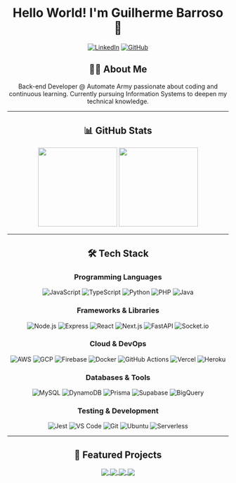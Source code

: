 <div align="center">

# Hello World! I'm Guilherme Barroso 👋

[![LinkedIn](https://img.shields.io/badge/-Guilherme%20Barroso-0077B5?style=flat-square&logo=linkedin&logoColor=white)](https://www.linkedin.com/in/guilherme-barroso-931147175/)
[![GitHub](https://img.shields.io/badge/-GuilhermeBarroso--sys-181717?style=flat-square&logo=github&logoColor=white)](https://github.com/GuilhermeBarroso-sys)

## 👨‍💻 About Me

Back-end Developer @ Automate Army passionate about coding and continuous learning. Currently pursuing Information Systems to deepen my technical knowledge.

---

## 📊 GitHub Stats

<img height="180em" src="https://github-readme-stats-alpha-umber-11.vercel.app/api?username=GuilhermeBarroso-sys&count_private=true&show_icons=true&theme=synthwave"/>
<img height="180em" src="https://github-readme-stats-alpha-umber-11.vercel.app/api/top-langs/?username=GuilhermeBarroso-sys&layout=compact&theme=radical"/>

---

<div align="center">


## 🛠️ Tech Stack

### Programming Languages
![JavaScript](https://img.shields.io/badge/-JavaScript-F7DF1E?style=flat-square&logo=javascript&logoColor=black)
![TypeScript](https://img.shields.io/badge/-TypeScript-3178C6?style=flat-square&logo=typescript&logoColor=white)
![Python](https://img.shields.io/badge/-Python-3776AB?style=flat-square&logo=python&logoColor=white)
![PHP](https://img.shields.io/badge/-PHP-777BB4?style=flat-square&logo=php&logoColor=white)
![Java](https://img.shields.io/badge/-Java-007396?style=flat-square&logo=java&logoColor=white)

### Frameworks & Libraries
![Node.js](https://img.shields.io/badge/-Node.js-339933?style=flat-square&logo=node.js&logoColor=white)
![Express](https://img.shields.io/badge/-Express-000000?style=flat-square&logo=express&logoColor=white)
![React](https://img.shields.io/badge/-React-61DAFB?style=flat-square&logo=react&logoColor=black)
![Next.js](https://img.shields.io/badge/-Next.js-000000?style=flat-square&logo=next.js&logoColor=white)
![FastAPI](https://img.shields.io/badge/-FastAPI-009688?style=flat-square&logo=fastapi&logoColor=white)
![Socket.io](https://img.shields.io/badge/-Socket.io-010101?style=flat-square&logo=socket.io&logoColor=white)

### Cloud & DevOps
![AWS](https://img.shields.io/badge/-AWS-232F3E?style=flat-square&logo=amazon-aws&logoColor=white)
![GCP](https://img.shields.io/badge/-GCP-4285F4?style=flat-square&logo=google-cloud&logoColor=white)
![Firebase](https://img.shields.io/badge/-Firebase-FFCA28?style=flat-square&logo=firebase&logoColor=black)
![Docker](https://img.shields.io/badge/-Docker-2496ED?style=flat-square&logo=docker&logoColor=white)
![GitHub Actions](https://img.shields.io/badge/-GitHub%20Actions-2088FF?style=flat-square&logo=github-actions&logoColor=white)
![Vercel](https://img.shields.io/badge/-Vercel-000000?style=flat-square&logo=vercel&logoColor=white)
![Heroku](https://img.shields.io/badge/-Heroku-430098?style=flat-square&logo=heroku&logoColor=white)

### Databases & Tools
![MySQL](https://img.shields.io/badge/-MySQL-4479A1?style=flat-square&logo=mysql&logoColor=white)
![DynamoDB](https://img.shields.io/badge/-DynamoDB-4053D6?style=flat-square&logo=amazon-dynamodb&logoColor=white)
![Prisma](https://img.shields.io/badge/-Prisma-2D3748?style=flat-square&logo=prisma&logoColor=white)
![Supabase](https://img.shields.io/badge/-Supabase-3ECF8E?style=flat-square&logo=supabase&logoColor=white)
![BigQuery](https://img.shields.io/badge/-BigQuery-4285F4?style=flat-square&logo=google-cloud&logoColor=white)

### Testing & Development
![Jest](https://img.shields.io/badge/-Jest-C21325?style=flat-square&logo=jest&logoColor=white)
![VS Code](https://img.shields.io/badge/-VS%20Code-007ACC?style=flat-square&logo=visual-studio-code&logoColor=white)
![Git](https://img.shields.io/badge/-Git-F05032?style=flat-square&logo=git&logoColor=white)
![Ubuntu](https://img.shields.io/badge/-Ubuntu-E95420?style=flat-square&logo=ubuntu&logoColor=white)
![Serverless](https://img.shields.io/badge/-Serverless-FD5750?style=flat-square&logo=serverless&logoColor=white)


</div>

---

## 🌟 Featured Projects

<a href="https://github.com/GuilhermeBarroso-sys/TMDB-Desafio-Front-end">
  <img align="center" src="https://github-readme-stats-alpha-umber-11.vercel.app/api/pin/?username=GuilhermeBarroso-sys&repo=TMDB-Desafio-Front-end&theme=radical" />
</a>
<a href="https://github.com/GuilhermeBarroso-sys/EFinances-FRONT">
  <img align="center" src="https://github-readme-stats-alpha-umber-11.vercel.app/api/pin/?username=GuilhermeBarroso-sys&repo=EFinances-FRONT&theme=radical" />
</a>

<a href="https://github.com/GuilhermeBarroso-sys/TMDB-Desafio-Back-end">
  <img align="center" src="https://github-readme-stats-alpha-umber-11.vercel.app/api/pin/?username=GuilhermeBarroso-sys&repo=TMDB-Desafio-Back-end&theme=radical" />
</a>
<a href="https://github.com/GuilhermeBarroso-sys/EFinances-Back">
  <img align="center" src="https://github-readme-stats-alpha-umber-11.vercel.app/api/pin/?username=GuilhermeBarroso-sys&repo=EFinances-Back&theme=radical" />
</a>

</div>
